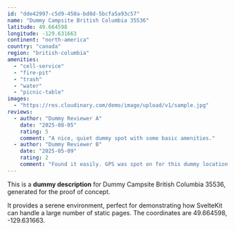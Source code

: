 ```yaml
---
id: "dde42997-c5d9-450a-bd8d-5bcfa5a93c57"
name: "Dummy Campsite British Columbia 35536"
latitude: 49.664598
longitude: -129.631663
continent: "north-america"
country: "canada"
region: "british-columbia"
amenities:
  - "cell-service"
  - "fire-pit"
  - "trash"
  - "water"
  - "picnic-table"
images:
  - "https://res.cloudinary.com/demo/image/upload/v1/sample.jpg"
reviews:
  - author: "Dummy Reviewer A"
    date: "2025-08-05"
    rating: 5
    comment: "A nice, quiet dummy spot with some basic amenities."
  - author: "Dummy Reviewer B"
    date: "2025-05-09"
    rating: 2
    comment: "Found it easily. GPS was spot on for this dummy location."
---
```


This is a **dummy description** for Dummy Campsite British Columbia 35536, generated for the proof of concept.

It provides a serene environment, perfect for demonstrating how SvelteKit can handle a large number of static pages. The coordinates are 49.664598, -129.631663.
